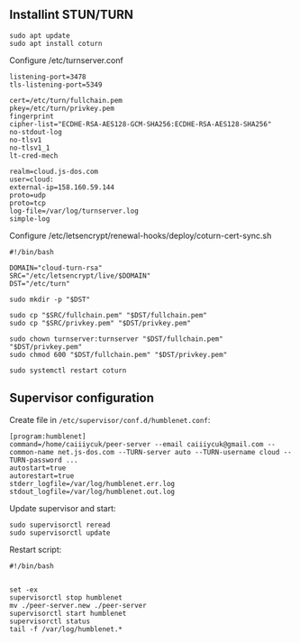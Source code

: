 ## Installint STUN/TURN

```
sudo apt update
sudo apt install coturn
```

Configure /etc/turnserver.conf

```
listening-port=3478
tls-listening-port=5349

cert=/etc/turn/fullchain.pem
pkey=/etc/turn/privkey.pem
fingerprint
cipher-list="ECDHE-RSA-AES128-GCM-SHA256:ECDHE-RSA-AES128-SHA256"
no-stdout-log
no-tlsv1
no-tlsv1_1
lt-cred-mech

realm=cloud.js-dos.com
user=cloud:
external-ip=158.160.59.144
proto=udp
proto=tcp
log-file=/var/log/turnserver.log
simple-log
```

Configure /etc/letsencrypt/renewal-hooks/deploy/coturn-cert-sync.sh

```
#!/bin/bash

DOMAIN="cloud-turn-rsa"
SRC="/etc/letsencrypt/live/$DOMAIN"
DST="/etc/turn"

sudo mkdir -p "$DST"

sudo cp "$SRC/fullchain.pem" "$DST/fullchain.pem"
sudo cp "$SRC/privkey.pem" "$DST/privkey.pem"

sudo chown turnserver:turnserver "$DST/fullchain.pem" "$DST/privkey.pem"
sudo chmod 600 "$DST/fullchain.pem" "$DST/privkey.pem"

sudo systemctl restart coturn
```

## Supervisor configuration

Create file in `/etc/supervisor/conf.d/humblenet.conf`:

```
[program:humblenet]
command=/home/caiiiycuk/peer-server --email caiiiycuk@gmail.com --common-name net.js-dos.com --TURN-server auto --TURN-username cloud --TURN-password ...
autostart=true
autorestart=true
stderr_logfile=/var/log/humblenet.err.log
stdout_logfile=/var/log/humblenet.out.log
```

Update supervisor and start:

```
sudo supervisorctl reread
sudo supervisorctl update
```

Restart script:

```
#!/bin/bash


set -ex
supervisorctl stop humblenet
mv ./peer-server.new ./peer-server
supervisorctl start humblenet
supervisorctl status
tail -f /var/log/humblenet.*
```

